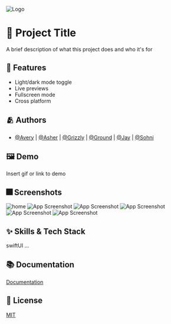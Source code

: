 
![Logo](https://dummyimage.com/1000x300/000/fff.png)


# :iphone: Project Title

A brief description of what this project does and who it's for


## :pushpin: Features

- Light/dark mode toggle
- Live previews
- Fullscreen mode
- Cross platform


## :people_hugging: Authors

- [@Avery](https://github.com/chaneeii) | [@Asher](https://github.com/Asher3576) | [@Grizzly](https://github.com/Lim-YongKwan) | [@Ground](https://github.com/GroundDev) | [@Jay](https://github.com/cogan99) | [@Sohni](https://github.com/HeejiSohn)


## :framed_picture: Demo

Insert gif or link to demo


## :fireworks: Screenshots

![home](https://user-images.githubusercontent.com/103012763/163707294-5176f3be-2c50-491e-971e-28c89174da1d.png)
![App Screenshot](https://dummyimage.com/250x500/000/fff.png)
![App Screenshot](https://dummyimage.com/250x500/000/fff.png)
![App Screenshot](https://dummyimage.com/250x500/000/fff.png)
![App Screenshot](https://dummyimage.com/250x500/000/fff.png)
![App Screenshot](https://dummyimage.com/250x500/000/fff.png)


## :sparkles: Skills & Tech Stack
swiftUI ...

## :books: Documentation

[Documentation](https://linktodocumentation)


## :lock_with_ink_pen: License

[MIT](https://choosealicense.com/licenses/mit/)
